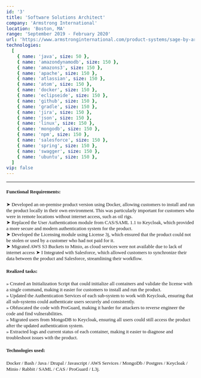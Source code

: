 ```yaml
---
id: '3'
title: 'Software Solutions Architect'
company: 'Armstrong International'
location: 'Boston, MA'
range: 'September 2019 - February 2020'
url: 'https://www.armstronginternational.com/product-systems/sage-by-armstrong'
technologies:
  [
    { name: 'java', size: 50 },
    { name: 'amazondynamodb', size: 150 },
    { name: 'amazons3', size: 150 },
    { name: 'apache', size: 150 },
    { name: 'atlassian', size: 150 },
    { name: 'atom', size: 150 },
    { name: 'docker', size: 150 },
    { name: 'eclipseide', size: 150 },
    { name: 'github', size: 150 },
    { name: 'gradle', size: 150 },
    { name: 'jira', size: 150 },
    { name: 'json', size: 150 },
    { name: 'linux', size: 150 },
    { name: 'mongodb', size: 150 },
    { name: 'npm', size: 150 },
    { name: 'salesforce', size: 150 },
    { name: 'spring', size: 150 },
    { name: 'swagger', size: 150 },
    { name: 'ubuntu', size: 150 },
  ]
vip: false
---
```


---

<font size = 2 face = "Andale Mono" >

#### Functional Requirements:

➤ Developed an on-premise product version using Docker, allowing customers to install and run the product locally in their own environment. This was particularly important for customers who were in remote locations without internet access, such as oil rigs.  
➤ Replaced the User Authentication module from CAS/SAML 1.1 to Keycloak, which provided a more secure and modern authentication system for the product.  
➤ Developed the Licensing module using License 3j, which ensured that the product could not be stolen or used by a customer who had not paid for it.  
➤ Migrated AWS S3 Buckets to Minio, as cloud services were not available due to lack of internet access
➤ I Integrated with Salesforce, which allowed customers to synchronize their data between the product and Salesforce, streamlining their workflow.

#### Realized tasks:

» Created an Initialization Script that could initialize all containers and validate the license with a single command, making it easier for customers to install and run the product.  
» Updated the Authentication Services of each sub-system to work with Keycloak, ensuring that all sub-systems could authenticate users securely and consistently.  
» Obfuscated the code with ProGuard, making it harder for attackers to reverse engineer the code and find vulnerabilities.  
» Migrated users from MongoDB to Keycloak, ensuring all users could still access the product after the updated authentication system.  
» Extracted logs and current status of each container, making it easier to diagnose and troubleshoot issues with the product.

#### Technologies used:

Docker / Bash / Java / Drupal / Javascript / AWS Services / MongoDb / Postgres / Keycloak / Minio / Rabbit / SAML / CAS / ProGuard / L3j.

</font>
